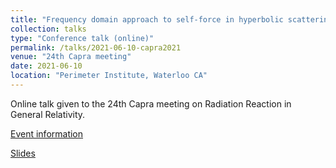 ```yaml
---
title: "Frequency domain approach to self-force in hyperbolic scattering"
collection: talks
type: "Conference talk (online)"
permalink: /talks/2021-06-10-capra2021
venue: "24th Capra meeting"
date: 2021-06-10
location: "Perimeter Institute, Waterloo CA"
---
```


Online talk given to the 24th Capra meeting on Radiation Reaction in General Relativity.

[Event information](https://events.perimeterinstitute.ca/event/7/)

[Slides](../files/capra2021.pdf)
